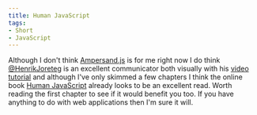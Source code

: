 ```yaml
---
title: Human JavaScript
tags:
- Short
- JavaScript
---
```


Although I don't think 
[Ampersand.js](http://read.humanjavascript.com) is for me right now I do think 
[@HenrikJoreteg](https://twitter.com/HenrikJoreteg) is an excellent communicator both visually with his 
[video tutorial](http://learn.humanjavascript.com) and although I've only skimmed a few chapters I think the online book 
[Human JavaScript](http://read.humanjavascript.com) already looks to be an excellent read. Worth reading the first chapter to see if it would benefit you too. If you have anything to do with web applications then I'm sure it will.
